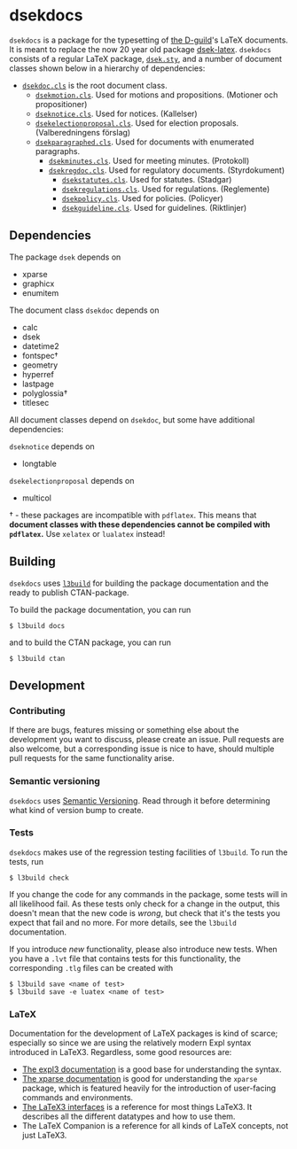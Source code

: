 # dsekdocs

`dsekdocs` is a package for the typesetting of [the D-guild](https://dsek.se/)'s LaTeX documents. It is meant to replace the now 20 year old package [dsek-latex](https://github.com/Dsek-LTH/dsek-latex). `dsekdocs` consists of a regular LaTeX package, [`dsek.sty`](dsek.sty), and a number of document classes shown below in a hierarchy of dependencies:

- [`dsekdoc.cls`](dsekdoc.cls) is the root document class.
  - [`dsekmotion.cls`](dsekmotion.cls). Used for motions and propositions. (Motioner och propositioner)
  - [`dseknotice.cls`](dseknotice.cls). Used for notices. (Kallelser)
  - [`dsekelectionproposal.cls`](dsekelectionproposal.cls). Used for election proposals. (Valberedningens förslag)
  - [`dsekparagraphed.cls`](dsekparagraphed.cls). Used for documents with enumerated paragraphs.
    - [`dsekminutes.cls`](dsekminutes.cls). Used for meeting minutes. (Protokoll)
    - [`dsekregdoc.cls`](dsekregdoc.cls). Used for regulatory documents. (Styrdokument)
      - [`dsekstatutes.cls`](dsekstatutes.cls). Used for statutes. (Stadgar)
      - [`dsekregulations.cls`](dsekregulations.cls). Used for regulations. (Reglemente)
      - [`dsekpolicy.cls`](dsekpolicy.cls). Used for policies. (Policyer)
      - [`dsekguideline.cls`](dsekguideline.cls). Used for guidelines. (Riktlinjer)

## Dependencies

The package `dsek` depends on

- xparse
- graphicx
- enumitem

The document class `dsekdoc` depends on

- calc
- dsek
- datetime2
- fontspec†
- geometry
- hyperref
- lastpage
- polyglossia†
- titlesec

All document classes depend on `dsekdoc`, but some have additional dependencies:

`dseknotice` depends on

- longtable

`dsekelectionproposal` depends on

- multicol

† - these packages are incompatible with `pdflatex`. This means that **document classes with these dependencies cannot be compiled with `pdflatex`.** Use `xelatex` or `lualatex` instead!

## Building

`dsekdocs` uses [`l3build`](https://ctan.org/pkg/l3build) for building the package documentation and the ready to publish CTAN-package.

To build the package documentation, you can run

```shell
$ l3build docs
```

and to build the CTAN package, you can run

```shell
$ l3build ctan
```

## Development

### Contributing

If there are bugs, features missing or something else about the development you want to discuss, please create an issue. Pull requests are also welcome, but a corresponding issue is nice to have, should multiple pull requests for the same functionality arise.

### Semantic versioning

`dsekdocs` uses [Semantic Versioning](https://semver.org/spec/v2.0.0.html). Read through it before determining what kind of version bump to create.

### Tests

`dsekdocs` makes use of the regression testing facilities of `l3build`. To run the tests, run

```shell
$ l3build check
```

If you change the code for any commands in the package, some tests will in all likelihood fail. As these tests only check for a change in the output, this doesn't mean that the new code is *wrong*, but check that it's the tests you expect that fail and no more. For more details, see the `l3build` documentation.

If you introduce *new* functionality, please also introduce new tests. When you have a `.lvt` file that contains tests for this functionality, the corresponding `.tlg` files can be created with

```shell
$ l3build save <name of test>
$ l3build save -e luatex <name of test>
```

### LaTeX

Documentation for the development of LaTeX packages is kind of scarce; especially so since we are using the relatively modern Expl syntax introduced in LaTeX3. Regardless, some good resources are:

- [The expl3 documentation](http://mirrors.ctan.org/macros/latex/contrib/l3kernel/expl3.pdf) is a good base for understanding the syntax.
- [The xparse documentation](http://mirrors.ctan.org/macros/latex/contrib/l3packages/xparse.pdf) is good for understanding the `xparse` package, which is featured heavily for the introduction of user-facing commands and environments.
- [The LaTeX3 interfaces](http://mirrors.ctan.org/macros/latex/contrib/l3kernel/interface3.pdf) is a reference for most things LaTeX3. It describes all the different datatypes and how to use them.
- The LaTeX Companion is a reference for all kinds of LaTeX concepts, not just LaTeX3.
